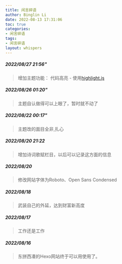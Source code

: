 ```yaml
---
title: 闲言碎语
author: Binglin Li
date: 2022-08-13 17:31:06
toc: true
categories:
- 闲言碎语
tags:
- 闲言碎语
layout: whispers
---
```



##### *2022/08/27  21:56"*
> 增加主题功能： 代码高亮 - 使用[highlight.js](https://www.fenxianglu.cn/highlightjs/)

##### *2022/08/26  01:20"*
> 主题自认做得可以上眼了，暂时就不动了


##### *2022/08/22  00:17"*
> 主题改的面目全非,扎心

##### *2022/08/20  21:22*
> 增加诗词歌赋栏目，以后可以记录这方面的信息


##### *2022/08/20*
> 修改网站字体为Roboto、Open Sans Condensed

##### *2022/08/18*
> 武装自己的外延，达到财富新高度

##### *2022/08/17*
> 工作还是工作
 
##### *2022/08/16*
> 东拼西凑的Hexo网站终于可以用使用了。

